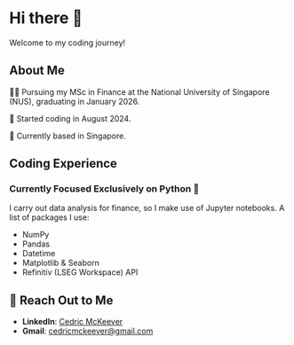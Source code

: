 # Hi there 👋
Welcome to my coding journey! 

## About Me
👨‍🎓 Pursuing my MSc in Finance at the National University of Singapore (NUS), graduating in January 2026.

🐥 Started coding in August 2024.

📍 Currently based in Singapore.

## Coding Experience
### Currently Focused Exclusively on Python 🐍
I carry out data analysis for finance, so I make use of Jupyter notebooks. A list of packages I use:
- NumPy
- Pandas
- Datetime
- Matplotlib & Seaborn
- Refinitiv (LSEG Workspace) API

## 💌 Reach Out to Me
- **LinkedIn**: [Cedric McKeever](https://www.linkedin.com/in/cedric-mckeever)
- **Gmail**: [cedricmckeever@gmail.com](mailto:cedricmckeever@gmail.com)

